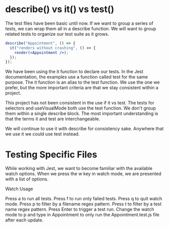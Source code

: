 # describe() vs it() vs test()
The test files have been basic until now. If we want to group a series of tests, we can wrap them all in a describe function. We will want to group related tests to organize our test suite as it grows.
```jsx
describe("Appointment", () => {
  it("renders without crashing", () => {
    render(<Appointment />);
  });
});
```

We have been using the it function to declare our tests. In the Jest documentation, the examples use a function called test for the same purpose. The it function is an alias to the test function. We use the one we prefer, but the more important criteria are that we stay consistent within a project.

This project has not been consistent in the use if it vs test. The tests for selectors and useVisualMode both use the test function. We don't group them within a single describe block. The most important understanding is that the terms it and test are interchangeable.

We will continue to use it with describe for consistency sake. Anywhere that we use it we could use test instead.

# Testing Specific Files
While working with Jest, we want to become familiar with the available watch options. When we press the w key in watch mode, we are presented with a list of options.

Watch Usage

Press a to run all tests.
Press f to run only failed tests.
Press q to quit watch mode.
Press p to filter by a filename regex pattern.
Press t to filter by a test name regex pattern.
Press Enter to trigger a test run.
Change the watch mode to p and type in Appointment to only run the Appointment.test.js file after each update.